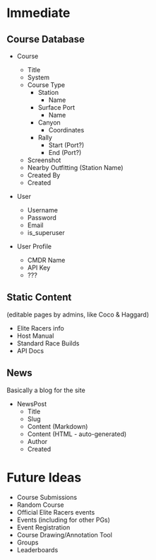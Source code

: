 # Immediate

## Course Database

* Course
  * Title
  * System
  * Course Type
    * Station
      * Name
    * Surface Port
      * Name
    * Canyon
      * Coordinates
    * Rally
      * Start (Port?)
      * End (Port?)
  * Screenshot
  * Nearby Outfitting (Station Name)
  * Created By
  * Created

* User
  * Username
  * Password
  * Email
  * is_superuser

* User Profile
  * CMDR Name
  * API Key
  * ???

## Static Content

(editable pages by admins, like Coco & Haggard)

* Elite Racers info
* Host Manual
* Standard Race Builds
* API Docs

## News

Basically a blog for the site

* NewsPost
  * Title
  * Slug
  * Content (Markdown)
  * Content (HTML - auto-generated)
  * Author
  * Created


# Future Ideas

* Course Submissions
* Random Course
* Official Elite Racers events
* Events (including for other PGs)
* Event Registration
* Course Drawing/Annotation Tool
* Groups
* Leaderboards
